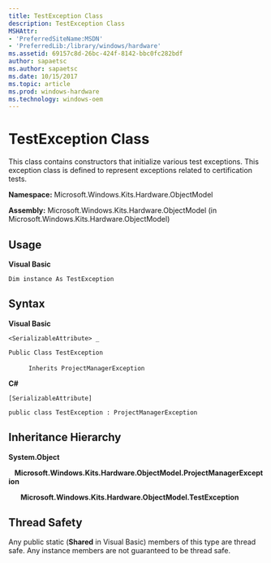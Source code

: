 ```yaml
---
title: TestException Class
description: TestException Class
MSHAttr:
- 'PreferredSiteName:MSDN'
- 'PreferredLib:/library/windows/hardware'
ms.assetid: 69157c8d-26bc-424f-8142-bbc0fc282bdf
author: sapaetsc
ms.author: sapaetsc
ms.date: 10/15/2017
ms.topic: article
ms.prod: windows-hardware
ms.technology: windows-oem
---
```


# TestException Class


This class contains constructors that initialize various test exceptions. This exception class is defined to represent exceptions related to certification tests.

**Namespace:** Microsoft.Windows.Kits.Hardware.ObjectModel

**Assembly:** Microsoft.Windows.Kits.Hardware.ObjectModel (in Microsoft.Windows.Kits.Hardware.ObjectModel)

## <span id="Usage"></span><span id="usage"></span><span id="USAGE"></span>Usage


**Visual Basic**

`Dim instance As TestException`

## <span id="Syntax"></span><span id="syntax"></span><span id="SYNTAX"></span>Syntax


**Visual Basic**

`<SerializableAttribute> _`

`Public Class TestException`

          `Inherits ProjectManagerException`

**C#**

`[SerializableAttribute]`

`public class TestException : ProjectManagerException`

## <span id="Inheritance_Hierarchy"></span><span id="inheritance_hierarchy"></span><span id="INHERITANCE_HIERARCHY"></span>Inheritance Hierarchy


**System.Object**

   **Microsoft.Windows.Kits.Hardware.ObjectModel.ProjectManagerException**

      **Microsoft.Windows.Kits.Hardware.ObjectModel.TestException**

## <span id="Thread_Safety"></span><span id="thread_safety"></span><span id="THREAD_SAFETY"></span>Thread Safety


Any public static (**Shared** in Visual Basic) members of this type are thread safe. Any instance members are not guaranteed to be thread safe.

 

 






